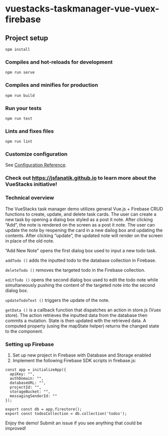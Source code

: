 # vuestacks-taskmanager-vue-vuex-firebase

## Project setup
```
npm install
```

### Compiles and hot-reloads for development
```
npm run serve
```

### Compiles and minifies for production
```
npm run build
```

### Run your tests
```
npm run test
```

### Lints and fixes files
```
npm run lint
```

### Customize configuration
See [Configuration Reference](https://cli.vuejs.org/config/).

### Check out https://jsfanatik.github.io to learn more about the VueStacks initiative!

### Technical overview

The VueStacks task manager demo utilizes general Vue.js + Firebase CRUD functions to create, update, and delete task cards. The user can create a new task by opening a dialog box styled as a post it note. After clicking “Add”, the note is rendered on the screen as a post it note. The user can update the note by reopening the card in a new dailog box and updating the contents. After clicking “update”, the updated note will render on the screen in place of the old note.

“Add New Note” opens the first dialog box used to input a new todo task.

```addTodo ()``` adds the inputted todo to the database collection in Firebase.

```deleteTodo ()``` removes the targeted todo in the Firebase collection.

```editTodo ()``` opens the second dialog box used to edit the todo note while simultaneously pushing the content of the targeted note into the second dialog box.

```updateTodoText ()``` triggers the update of the note.

```getData ()``` is a callback function that dispatches an action in store.js (Vuex store). The action retrieves the inputted data from the database then commits a mutation. State is then updated with the retrieved data. A computed property (using the mapState helper) returns the changed state to the component.

### Setting up Firebase

1) Set up new project in Firebase with Database and Storage enabled
2) Implement the following Firebase SDK scripts in firebase.js:
```
const app = initializeApp({
  apiKey: "",
  authDomain: "",
  databaseURL: "",
  projectId: "",
  storageBucket: "",
  messagingSenderId: ""
});

export const db = app.firestore();
export const todosCollection = db.collection('todos');
```
Enjoy the demo! Submit an issue if you see anything that could be improved!
